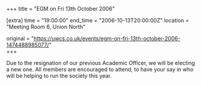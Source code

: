+++
title = "EGM on Fri 13th October 2006"

[extra]
time = "19:00:00"
end_time = "2006-10-13T20:00:00Z"
location = "Meeting Room 6, Union North"

original = "https://uwcs.co.uk/events/egm-on-fri-13th-october-2006-1474488985077/"    
+++

Due to the resignation of our previous Academic Officer, we will be electing a new one. All members are encouraged to attend, to have your say in who will be helping to run the society this year.

